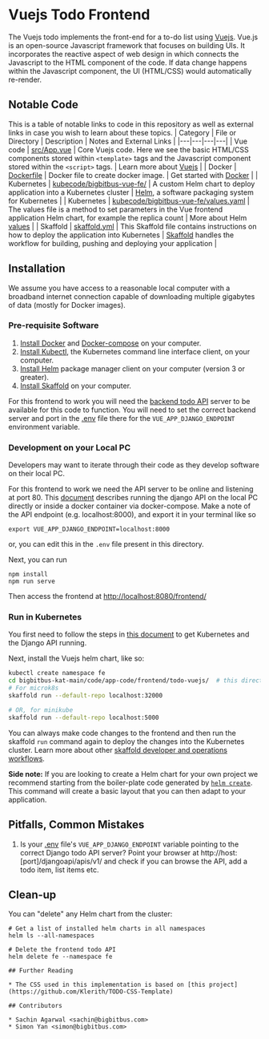 # Vuejs Todo Frontend

The Vuejs todo implements the front-end for a to-do list using [Vuejs](https://vuejs.org/). Vue.js is an open-source Javascript framework that focuses on building UIs. It incorporates the reactive aspect of web design in which connects the Javascript to the HTML component of the code. If data change happens within the Javascript component, the UI (HTML/CSS) would automatically re-render.


## Notable Code

This is a table of notable links to code in this repository as well as external links in case you wish to learn about these topics.
| Category | File or Directory  | Description | Notes and External Links |
|---|---|---|---|
| Vue code | [src/App.vue](src/App.vue) |  Core Vuejs code. Here we see the basic HTML/CSS components stored within `<template>` tags and the Javascript component stored within the `<script>` tags.   |  Learn more about [Vuejs](https://vuejs.org/) |
| Docker | [Dockerfile](Dockerfile)  | Docker file to create docker image.   | Get started with [Docker](https://docs.docker.com/get-started/) |
| Kubernetes | [kubecode/bigbitbus-vue-fe/](kubecode/bigbitbus-vue-fe/) | A custom Helm chart to deploy application into a Kubernetes cluster | [Helm](https://helm.sh/docs/topics/charts/), a software packaging system for Kubernetes |
| Kubernetes | [kubecode/bigbitbus-vue-fe/values.yaml](kubecode/bigbitbus-vue-fe/values.yaml) | The values file is a method to set parameters in the Vue frontend application Helm chart, for example the replica count | More about Helm [values](https://helm.sh/docs/chart_template_guide/values_files/) |
| Skaffold | [skaffold.yml](skaffold.yml) | This Skaffold file contains instructions on how to deploy the application into Kubernetes | [Skaffold](https://skaffold.dev/) handles the workflow for building, pushing and deploying your application |



## Installation

We assume you have access to a reasonable local computer with a broadband internet connection capable of downloading multiple gigabytes of data (mostly for Docker images).
### Pre-requisite Software


1. [Install Docker](https://docs.docker.com/get-docker/) and [Docker-compose](https://docs.docker.com/compose/install/) on your computer.
2. [Install Kubectl](https://kubernetes.io/docs/tasks/tools/install-kubectl/), the Kubernetes command line interface client, on your computer. 
3. [Install Helm](https://helm.sh/docs/intro/install/) package manager client on your computer (version 3 or greater).
4. [Install Skaffold](https://skaffold.dev/docs/install/) on your computer.

For this frontend to work you will need the [backend todo API](../../api/todo-python-django/) server to be available for this code to function. You will need to set the correct backend server and port in the [.env](./.env) file there for the `VUE_APP_DJANGO_ENDPOINT` environment variable.

### Development on your Local PC
Developers may want to iterate through their code as they develop software on their local PC. 

For this frontend to work we need the API server to be online and listening at port 80. This [document](../../../app-code/api/todo-python-django/README.md) describes running the django API on the local PC directly or inside a docker container via docker-compose. Make a note of the API endpoint (e.g. localhost:8000), and export it in your terminal like so

```
export VUE_APP_DJANGO_ENDPOINT=localhost:8000
```
or, you can edit this in the `.env` file present in this directory.

Next, you can run 

```
npm install
npm run serve
```

Then access the frontend at [http://localhost:8080/frontend/](http://localhost:8080/frontend/)


### Run in Kubernetes 

You first need to follow the steps in [this document](../../../app-code/api/todo-python-django/README.md) to get Kubernetes and the Django API running.

Next, install the Vuejs helm chart, like so:

```bash
kubectl create namespace fe
cd bigbitbus-kat-main/code/app-code/frontend/todo-vuejs/  # this directory
# For microk8s
skaffold run --default-repo localhost:32000

# OR, for minikube
skaffold run --default-repo localhost:5000
```

You can always make code changes to the frontend and then run the skaffold `run` command again to deploy the changes into the Kubernetes cluster. Learn more about other [skaffold developer and operations workflows](https://skaffold.dev/docs/workflows/).

**Side note:** If you are looking to create a Helm chart for your own project we recommend starting from the boiler-plate code generated by [`helm create`](https://helm.sh/docs/helm/helm_create/). This command will create a basic layout that you can then adapt to your application.

## Pitfalls, Common Mistakes
1. Is your [.env](./.env) file's `VUE_APP_DJANGO_ENDPOINT` variable pointing to the correct Django todo API server? Point your browser at http://host:[port]/djangoapi/apis/v1/ and check if you can browse the API, add a todo item, list items etc.
   


## Clean-up

You can "delete" any Helm chart from the cluster:

```
# Get a list of installed helm charts in all namespaces
helm ls --all-namespaces

# Delete the frontend todo API
helm delete fe --namespace fe

## Further Reading

* The CSS used in this implementation is based on [this project](https://github.com/Klerith/TODO-CSS-Template)

## Contributors

* Sachin Agarwal <sachin@bigbitbus.com>
* Simon Yan <simon@bigbitbus.com>

